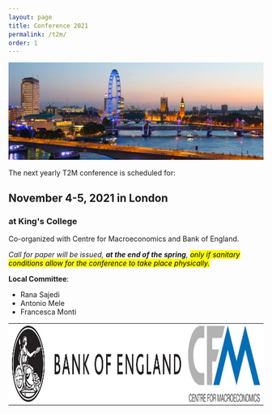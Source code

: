 ```yaml
---
layout: page
title: Conference 2021
permalink: /t2m/
order: 1
---
```


![](/assets/img/london_kcl.jpg)

The next yearly T2M conference is scheduled for:

## November 4-5, 2021 in London


### at King's College

Co-organized with Centre for Macroeconomics and Bank of England.

<em>Call for paper will be issued, __at the end of the spring__, <mark>only if sanitary conditions allow for the conference to take place physically.</mark></em>

__Local Committee__:
- Rana Sajedi
- Antonio Mele
- Francesca Monti



<table style="width:100%" >
	<th style="background-color: white">
		<img src="/assets/img/logos/boe.svg" height=150 alt="BOE" >
	</th>	
    <th style="background-color: white">
		<img src="/assets/img/logos/cfm.jpg" height=150 alt="CfM ">
	</th>
</table>